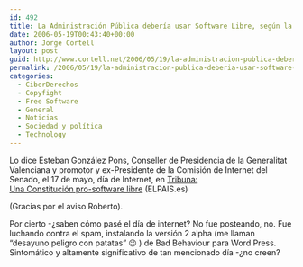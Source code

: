 ```yaml
---
id: 492
title: La Administración Pública deberí­a usar Software Libre, según la Constitución
date: 2006-05-19T00:43:40+00:00
author: Jorge Cortell
layout: post
guid: http://www.cortell.net/2006/05/19/la-administracion-publica-deberia-usar-software-libre-segun-la-constitucion/
permalink: /2006/05/19/la-administracion-publica-deberia-usar-software-libre-segun-la-constitucion/
categories:
  - CiberDerechos
  - Copyfight
  - Free Software
  - General
  - Noticias
  - Sociedad y polí­tica
  - Technology
---
```

Lo dice Esteban González Pons, Conseller de Presidencia de la Generalitat Valenciana y promotor y ex-Presidente de la Comisión de Internet del Senado, el 17 de mayo, dí­a de Internet, en <a target="_blank" title="Gonzalez Pons en El Pais" href="http://www.elpais.es/articulo/internet/Constitucion/pro-software/libre//20060516elpepunet_9/Tes/">Tribuna:<br /> Una Constitución pro-software libre</a> (ELPAIS.es)

(Gracias por el aviso Roberto).

Por cierto -¿saben cómo pasé el dí­a de internet? No fue posteando, no. Fue luchando contra el spam, instalando la versión 2 alpha (me llaman &#8220;desayuno peligro con patatas&#8221; 😉 ) de Bad Behaviour para Word Press. Sintomático y altamente significativo de tan mencionado dí­a -¿no creen?